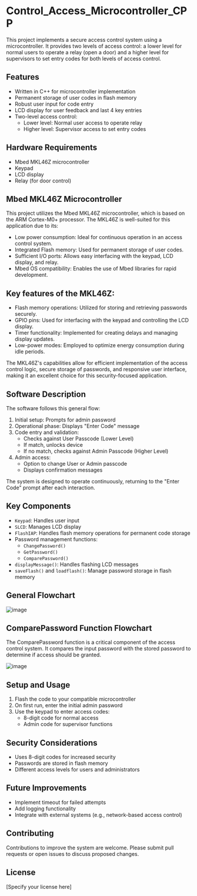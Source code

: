 # Control_Access_Microcontroller_CPP

This project implements a secure access control system using a microcontroller. It provides two levels of access control: a lower level for normal users to operate a relay (open a door) and a higher level for supervisors to set entry codes for both levels of access control.

## Features

- Written in C++ for microcontroller implementation
- Permanent storage of user codes in flash memory
- Robust user input for code entry
- LCD display for user feedback and last 4 key entries
- Two-level access control:
  - Lower level: Normal user access to operate relay
  - Higher level: Supervisor access to set entry codes

## Hardware Requirements

- Mbed MKL46Z microcontroller
- Keypad
- LCD display
- Relay (for door control)

## Mbed MKL46Z Microcontroller

This project utilizes the Mbed MKL46Z microcontroller, which is based on the ARM Cortex-M0+ processor. The MKL46Z is well-suited for this application due to its:

- Low power consumption: Ideal for continuous operation in an access control system.
- Integrated Flash memory: Used for permanent storage of user codes.
- Sufficient I/O ports: Allows easy interfacing with the keypad, LCD display, and relay.
- Mbed OS compatibility: Enables the use of Mbed libraries for rapid development.

## Key features of the MKL46Z:

- Flash memory operations: Utilized for storing and retrieving passwords securely.
- GPIO pins: Used for interfacing with the keypad and controlling the LCD display.
- Timer functionality: Implemented for creating delays and managing display updates.
- Low-power modes: Employed to optimize energy consumption during idle periods.

The MKL46Z's capabilities allow for efficient implementation of the access control logic, secure storage of passwords, and responsive user interface, making it an excellent choice for this security-focused application.

## Software Description

The software follows this general flow:

1. Initial setup: Prompts for admin password
2. Operational phase: Displays "Enter Code" message
3. Code entry and validation:
   - Checks against User Passcode (Lower Level)
   - If match, unlocks device
   - If no match, checks against Admin Passcode (Higher Level)
4. Admin access:
   - Option to change User or Admin passcode
   - Displays confirmation messages

The system is designed to operate continuously, returning to the "Enter Code" prompt after each interaction.

## Key Components

- `Keypad`: Handles user input
- `SLCD`: Manages LCD display
- `FlashIAP`: Handles flash memory operations for permanent code storage
- Password management functions:
  - `ChangePassword()`
  - `GetPassword()`
  - `ComparePassword()`
- `displayMessage()`: Handles flashing LCD messages
- `saveFlash()` and `loadflash()`: Manage password storage in flash memory
  
## General Flowchart

![image](https://github.com/vmendy07/Control_Access_Microcontroller_CPP/assets/165968387/c7e819e8-9bba-4c0c-a1e2-3e031d7adb23)


## ComparePassword Function Flowchart

The ComparePassword function is a critical component of the access control system. It compares the input password with the stored password to determine if access should be granted.

![image](https://github.com/vmendy07/Control_Access_Microcontroller_CPP/assets/165968387/535e1600-b840-4929-b898-96c6f8df90f0)

## Setup and Usage

1. Flash the code to your compatible microcontroller
2. On first run, enter the initial admin password
3. Use the keypad to enter access codes:
   - 8-digit code for normal access
   - Admin code for supervisor functions

## Security Considerations

- Uses 8-digit codes for increased security
- Passwords are stored in flash memory
- Different access levels for users and administrators

## Future Improvements

- Implement timeout for failed attempts
- Add logging functionality
- Integrate with external systems (e.g., network-based access control)

## Contributing

Contributions to improve the system are welcome. Please submit pull requests or open issues to discuss proposed changes.

## License

[Specify your license here]
